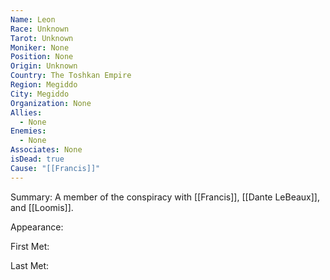 ```yaml
---
Name: Leon
Race: Unknown
Tarot: Unknown
Moniker: None
Position: None
Origin: Unknown
Country: The Toshkan Empire
Region: Megiddo
City: Megiddo
Organization: None
Allies:
  - None
Enemies:
  - None
Associates: None
isDead: true
Cause: "[[Francis]]"
---
```

Summary:
A member of the conspiracy with [[Francis]], [[Dante LeBeaux]], and [[Loomis]].

Appearance: 

First Met: 

Last Met: 
